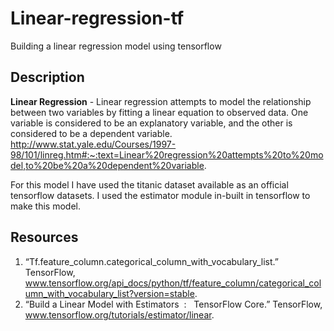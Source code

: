 # Linear-regression-tf
Building a linear regression model using tensorflow 

## Description
**Linear Regression** - Linear regression attempts to model the relationship between two variables by fitting a linear equation to observed data. One variable is considered to be an explanatory variable, and the other is considered to be a dependent variable.
http://www.stat.yale.edu/Courses/1997-98/101/linreg.htm#:~:text=Linear%20regression%20attempts%20to%20model,to%20be%20a%20dependent%20variable.

For this model I have used the titanic dataset available as an official tensorflow datasets. I used the estimator module in-built in tensorflow to make this model.

## Resources
1. “Tf.feature_column.categorical_column_with_vocabulary_list.” TensorFlow, www.tensorflow.org/api_docs/python/tf/feature_column/categorical_column_with_vocabulary_list?version=stable.
2. “Build a Linear Model with Estimators &nbsp;: &nbsp; TensorFlow Core.” TensorFlow, www.tensorflow.org/tutorials/estimator/linear.
